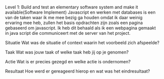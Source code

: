Level 1: Build and test an elementary software system and make it available(Software Implement)
Javascript en werken met databases is een van de taken waar ik me mee bezig ga houden omdat ik daar weinig ervaring mee heb, zullen het basis opdrachten zijn zoals een pagina gebaseerd om javascript. Ik heb dit behaald als ik een webpagina gemaakt in java script die communiceert met de server van het project.


Situatie	Wat was de situatie of context waarin het voorbeeld zich afspeelde?

Taak	Wat was jouw taak of welke taak heb jij op je genomen?

Actie	Wat is er precies gezegd en welke actie is ondernomen?

Resultaat	Hoe werd er gereageerd hierop en wat was het eindresultaat?
